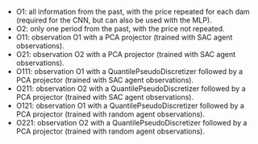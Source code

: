 - O1: all information from the past, with the price repeated for each dam
(required for the CNN, but can also be used with the MLP).
- O2: only one period from the past, with the price not repeated.
- O11: observation O1 with a PCA projector (trained with SAC agent observations).
- O21: observation O2 with a PCA projector (trained with SAC agent observations).
- O111: observation O1 with a QuantilePseudoDiscretizer followed by a PCA projector (trained with SAC agent observations).
- O211: observation O2 with a QuantilePseudoDiscretizer followed by a PCA projector (trained with SAC agent observations).
- O121: observation O1 with a QuantilePseudoDiscretizer followed by a PCA projector (trained with random agent observations).
- O221: observation O2 with a QuantilePseudoDiscretizer followed by a PCA projector (trained with random agent observations).